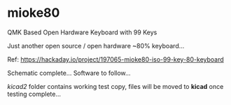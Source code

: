 # mioke80
QMK Based Open Hardware Keyboard with 99 Keys

Just another open source / open hardware ~80% keyboard...

Ref: https://hackaday.io/project/197065-mioke80-iso-99-key-80-keyboard

Schematic complete...
Software to follow...

*kicad2* folder contains working test copy, files will be moved to **kicad** once testing complete...
